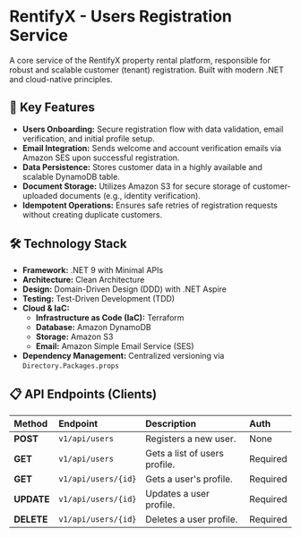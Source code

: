 # RentifyX - Users Registration Service

A core service of the RentifyX property rental platform, responsible for robust and scalable customer (tenant) registration. Built with modern .NET and cloud-native principles.

## 🚀 Key Features

- **Users Onboarding:** Secure registration flow with data validation, email verification, and initial profile setup.
- **Email Integration:** Sends welcome and account verification emails via Amazon SES upon successful registration.
- **Data Persistence:** Stores customer data in a highly available and scalable DynamoDB table.
- **Document Storage:** Utilizes Amazon S3 for secure storage of customer-uploaded documents (e.g., identity verification).
- **Idempotent Operations:** Ensures safe retries of registration requests without creating duplicate customers.

## 🛠️ Technology Stack

- **Framework:** .NET 9 with Minimal APIs
- **Architecture:** Clean Architecture
- **Design:** Domain-Driven Design (DDD) with .NET Aspire
- **Testing:** Test-Driven Development (TDD)
- **Cloud & IaC:**
  - **Infrastructure as Code (IaC):** Terraform
  - **Database:** Amazon DynamoDB
  - **Storage:** Amazon S3
  - **Email:** Amazon Simple Email Service (SES)
- **Dependency Management:** Centralized versioning via `Directory.Packages.props`

## 📋 API Endpoints (Clients)

| Method     | Endpoint              | Description                        | Auth     |
| :--------- | :-------------------- | :--------------------------------- | :------- |
| **POST**   | `v1/api/users`      | Registers a new user.          | None     |
| **GET**    | `v1/api/users`      | Gets a list of users profile. | Required |
| **GET**    | `v1/api/users/{id}` | Gets a user's profile.         | Required |
| **UPDATE** | `v1/api/users/{id}` | Updates a user profile.      | Required |
| **DELETE** | `v1/api/users/{id}` | Deletes a user profile.      | Required |
